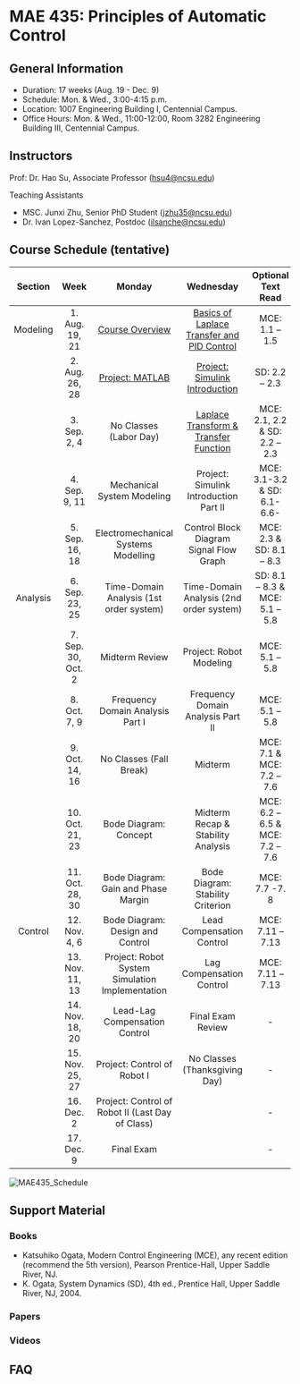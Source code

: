 # MAE 435: Principles of Automatic Control

## General Information

* Duration: 17 weeks (Aug. 19 - Dec. 9)
* Schedule: Mon. & Wed., 3:00-4:15 p.m.
* Location: 1007 Engineering Building I, Centennial Campus.
* Office Hours: Mon. & Wed., 11:00-12:00, Room 3282 Engineering Building III, Centennial Campus.

## Instructors

Prof: Dr. Hao Su, Associate Professor (hsu4@ncsu.edu)

Teaching Assistants
* MSC. Junxi Zhu, Senior PhD Student (jzhu35@ncsu.edu)
* Dr. Ivan Lopez-Sanchez, Postdoc (ilsanche@ncsu.edu)

## Course Schedule (tentative)

|    Section      |            Week           |                           Monday                          |                       Wednesday                     |            Optional   Text Read          |
|:---------------:|:-------------------------:|:---------------------------------------------------------:|:---------------------------------------------------:|:----------------------------------------:|
|     Modeling    |       1. Aug. 19, 21      |                      [Course   Overview](https://www.dropbox.com/scl/fi/jivqb0uhwkvg5sgow0bt1/Lecture-1-Course-Overview-Fall-2024.pdf?rlkey=e351ay0kgzml0p2iict313a5r&dl=0)                    |     [Basics   of Laplace Transfer and PID Control](https://www.dropbox.com/scl/fi/kom93ujrkuhh7opfwotot/Lecture-2-Basics-of-Laplace-Transfrom-and-PID-Control.pdf?rlkey=4pnzfqtghi0u42lg6mfg23xc6&dl=0)    |              MCE:   1.1 – 1.5            |
|                 |       2. Aug. 26, 28      |                      [Project:   MATLAB](https://www.dropbox.com/scl/fi/gdboamvd020910ouq64gp/Lecture-3-Project-Introduction-to-Matlab.pdf?rlkey=jjyl1ozzphp1t2dmb76px3ffj&dl=0)                    |           [Project:   Simulink Introduction](https://www.dropbox.com/scl/fi/gqgxb82trbzhr9kba8h4h/Lecture-4-Project-Simulink-Introduction-Part-I.pdf?rlkey=4ccyoee0jxhsn704wrocxiqga&dl=0)          |              SD:   2.2 – 2.3             |
|                 |        3. Sep. 2, 4       |                  No   Classes (Labor Day)                 |        [Laplace   Transform & Transfer Function](https://www.dropbox.com/scl/fi/dx5lio5464mtkdfgvsqqm/Lecture-5-Laplace-Transform-Transfer-Function.pdf?rlkey=sfgbwaqwyrn96cz3sfv02gnho&dl=0)      |      MCE:   2.1, 2.2 & SD: 2.2 – 2.3     |
|                 |        4. Sep. 9, 11      |                Mechanical   System Modeling               |       Project:   Simulink Introduction Part II      |       MCE:   3.1-3.2 & SD: 6.1-6.6-      |
|                 |       5. Sep. 16, 18      |            Electromechanical   Systems Modelling          |       Control   Block Diagram Signal Flow Graph     |         MCE:   2.3 & SD: 8.1 – 8.3       |
|     Analysis    |       6. Sep. 23, 25      |          Time-Domain   Analysis (1st order system)        |       Time-Domain   Analysis (2nd order system)     |      SD:   8.1 – 8.3 & MCE: 5.1 – 5.8    |
|                 |     7. Sep. 30, Oct. 2    |                      Midterm   Review                     |               Project:   Robot Modeling             |              MCE:   5.1 – 5.8            |
|                 |        8. Oct. 7, 9       |             Frequency   Domain Analysis Part I            |          Frequency   Domain Analysis Part II        |              MCE:   5.1 – 5.8            |
|                 |       9. Oct. 14, 16      |                  No   Classes (Fall Break)                |                        Midterm                      |        MCE:   7.1 & MCE: 7.2 – 7.6       |
|                 |       10. Oct. 21, 23     |                   Bode   Diagram: Concept                 |         Midterm   Recap & Stability Analysis        |     MCE:   6.2 – 6.5 & MCE: 7.2 – 7.6    |
|                 |       11. Oct. 28, 30     |            Bode   Diagram: Gain and Phase Margin          |          Bode   Diagram: Stability Criterion        |              MCE:   7.7 -7. 8            |
|      Control    |        12. Nov. 4, 6      |             Bode   Diagram: Design and Control            |              Lead   Compensation Control            |             MCE:   7.11 – 7.13           |
|                 |       13. Nov. 11, 13     |      Project:   Robot System Simulation Implementation    |              Lag   Compensation Control             |             MCE:   7.11 – 7.13           |
|                 |       14. Nov. 18, 20     |               Lead-Lag   Compensation Control             |                  Final   Exam Review                |                     -                    |
|                 |       15. Nov. 25, 27     |                Project:   Control of Robot I              |            No   Classes (Thanksgiving Day)          |                     -                    |
|                 |         16. Dec. 2        |     Project:   Control of Robot II (Last Day of Class)    |                                                     |                     -                    |
|                 |         17. Dec. 9        |                        Final   Exam                       |                                                     |                     -                    |

![MAE435_Schedule](https://github.com/user-attachments/assets/4ae29ddf-8e0b-494e-a709-3e35f79d7d8c)

## Support Material

### Books
* Katsuhiko Ogata, Modern Control Engineering (MCE), any recent edition (recommend the 5th version), Pearson Prentice-Hall, Upper Saddle River, NJ.
* K. Ogata, System Dynamics (SD), 4th ed., Prentice Hall, Upper Saddle River, NJ, 2004.
### Papers

### Videos

## FAQ
